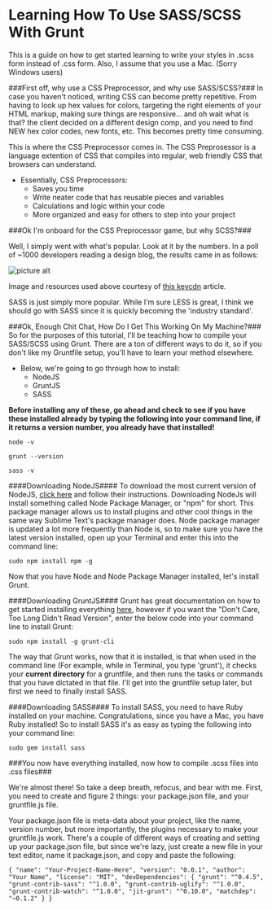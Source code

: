 # Learning How To Use SASS/SCSS With Grunt
This is a guide on how to get started learning to write your styles in .scss form instead of .css form. Also, I assume that you use a Mac. (Sorry Windows users)

###First off, why use a CSS Preprocessor, and why use SASS/SCSS?###
In case you haven't noticed, writing CSS can become pretty repetitive. From having to look up hex values for colors, targeting the right elements of your HTML markup, making sure things are responsive... and oh wait what is that? the client decided on a different design comp, and you need to find NEW hex color codes, new fonts, etc. This becomes pretty time consuming.

This is where the CSS Preprocessor comes in. The CSS Preprosessor is a language extention of CSS that compiles into regular, web friendly CSS that browsers can understand.

* Essentially, CSS Preprocessors:
  * Saves you time
  * Write neater code that has reusable pieces and variables
  * Calculations and logic within your code
  * More organized and easy for others to step into your project

###Ok I'm onboard for the CSS Preprocessor game, but why SCSS?###

Well, I simply went with what's popular. Look at it by the numbers.
In a poll of ~1000 developers reading a design blog, the results came in as follows:

![picture alt](https://blog.keycdn.com/blog/wp-content/uploads/2015/09/sass-vs-less-poll.webp)

Image and resources used above courtesy of [this keycdn](https://www.keycdn.com/blog/sass-vs-less/) article.

SASS is just simply more popular. While I'm sure LESS is great, I think we should go with SASS since it is quickly becoming the 'industry standard'.

###Ok, Enough Chit Chat, How Do I Get This Working On My Machine?###
So for the purposes of this tutorial, I'll be teaching how to compile your SASS/SCSS using Grunt. There are a ton of different ways to do it, so if you don't like my Gruntfile setup, you'll have to learn your method elsewhere.

* Below, we're going to go through how to install:
  * NodeJS
  * GruntJS
  * SASS

__Before installing any of these, go ahead and check to see if you have these installed already by typing the following into your command line, if it returns a version number, you already have that installed!__

`node -v`

`grunt --version`

`sass -v`

####Downloading NodeJS####
To download the most current version of NodeJS, [click here](https://nodejs.org/en/) and follow their instructions.
Downloading NodeJs will install something called Node Package Manager, or "npm" for short. This package manager allows us to install plugins and other cool things in the same way Sublime Text's package manager does. Node package manager is updated a lot more frequently than Node is, so to make sure you have the latest version installed, open up your Terminal and enter this into the command line:

`sudo npm install npm -g`

Now that you have Node and Node Package Manager installed, let's install Grunt.

####Downloading GruntJS####
Grunt has great documentation on how to get started installing everything [here](http://gruntjs.com/getting-started), however if you want the "Don't Care, Too Long Didn't Read Version", enter the below code into your command line to install Grunt:

`sudo npm install -g grunt-cli`

The way that Grunt works, now that it is installed, is that when used in the command line (For example, while in Terminal, you type 'grunt'), it checks your __current directory__ for a gruntfile, and then runs the tasks or commands that you have dictated in that file. I'll get into the gruntfile setup later, but first we need to finally install SASS.

####Downloading SASS####
To install SASS, you need to have Ruby installed on your machine. Congratulations, since you have a Mac, you have Ruby installed! So to install SASS it's as easy as typing the following into your command line:

`sudo gem install sass`

###You now have everything installed, now how to compile .scss files into .css files###

We're almost there! So take a deep breath, refocus, and bear with me. First, you need to create and figure 2 things: your package.json file, and your gruntfile.js file.

Your package.json file is meta-data about your project, like the name, version number, but more importantly, the plugins necessary to make your gruntfile.js work. There's a couple of different ways of creating and setting up your package.json file, but since we're lazy, just create a new file in your text editor, name it package.json, and copy and paste the following:

`{
  "name": "Your-Project-Name-Here",
  "version": "0.0.1",
  "author": "Your Name",
  "license": "MIT",
  "devDependencies": {
  	"grunt": "^0.4.5",
  	"grunt-contrib-sass": "^1.0.0",
  	"grunt-contrib-uglify": "^1.0.0",
  	"grunt-contrib-watch": "^1.0.0",
  	"jit-grunt": "^0.10.0",
  	"matchdep": "~0.1.2"
  }
}`
